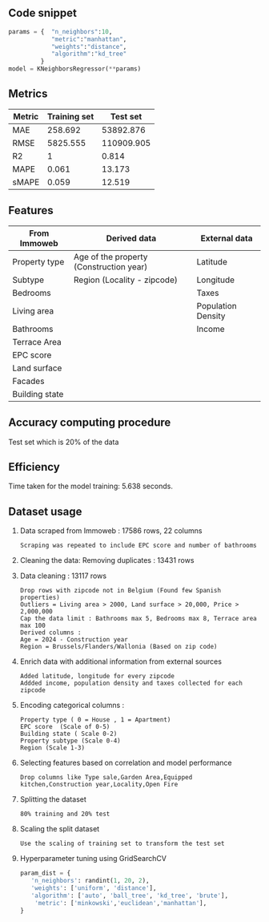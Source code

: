 ## Code snippet

```python
params = {  "n_neighbors":10,
            "metric":"manhattan",
            "weights":"distance",
            "algorithm":"kd_tree"
         }
model = KNeighborsRegressor(**params)
```

## Metrics

|Metric | Training set | Test set | 
| ---------- | ---------- |-------|
|MAE | 258.692 | 53892.876 | 
|RMSE | 5825.555 | 110909.905 | 
|R2 | 1 | 0.814 | 
|MAPE | 0.061 | 13.173 | 
|sMAPE | 0.059 | 12.519 | 

## Features

|From Immoweb|Derived data|External data|
| ---------- | ---------- |-------|
| Property type | Age of the property (Construction year) | Latitude |
| Subtype | Region (Locality - zipcode) | Longitude |
| Bedrooms |  | Taxes |
| Living area |  | Population Density |
| Bathrooms |  | Income |
| Terrace Area |  |  |
| EPC score |  |  |
| Land surface |  |  |
| Facades |  |  |
| Building state |  |  |

## Accuracy computing procedure
Test set which is 20% of the data

## Efficiency
Time taken for the model training: 5.638 seconds.

## Dataset usage 

1. Data scraped from Immoweb : 17586 rows, 22 columns
   ```plaintext
   Scraping was repeated to include EPC score and number of bathrooms
   ```
   
2. Cleaning the data: Removing duplicates : 13431 rows

3. Data cleaning : 13117 rows
   ```plaintext
   Drop rows with zipcode not in Belgium (Found few Spanish properties)
   Outliers = Living area > 2000, Land surface > 20,000, Price > 2,000,000
   Cap the data limit : Bathrooms max 5, Bedrooms max 8, Terrace area max 100
   Derived columns : 
   Age = 2024 - Construction year
   Region = Brussels/Flanders/Wallonia (Based on zip code)
   ```
   
4. Enrich data with additional information from external sources
    ```plaintext
    Added latitude, longitude for every zipcode
    Addded income, population density and taxes collected for each zipcode
     ```

5. Encoding categorical columns :
    ```plaintext
    Property type ( 0 = House , 1 = Apartment)
    EPC score  (Scale of 0-5)
    Building state ( Scale 0-2)
    Property subtype (Scale 0-4)
    Region (Scale 1-3)
    ```

6. Selecting features based on correlation and model performance
    ```plaintext
    Drop columns like Type sale,Garden Area,Equipped kitchen,Construction year,Locality,Open Fire
    ```

7. Splitting the dataset
    ```plaintext
    80% training and 20% test
    ```

8. Scaling the split dataset
    ```plaintext
    Use the scaling of training set to transform the test set
    ```

9. Hyperparameter tuning using GridSearchCV
   ```python
   param_dist = {
      'n_neighbors': randint(1, 20, 2),
      'weights': ['uniform', 'distance'],
      'algorithm': ['auto', 'ball_tree', 'kd_tree', 'brute'],
       'metric': ['minkowski','euclidean','manhattan'],
   }
